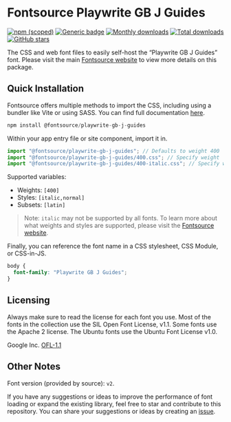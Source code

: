 # Fontsource Playwrite GB J Guides

[![npm (scoped)](https://img.shields.io/npm/v/@fontsource/playwrite-gb-j-guides?color=brightgreen)](https://www.npmjs.com/package/@fontsource/playwrite-gb-j-guides) [![Generic badge](https://img.shields.io/badge/fontsource-passing-brightgreen)](https://github.com/fontsource/fontsource) [![Monthly downloads](https://badgen.net/npm/dm/@fontsource/playwrite-gb-j-guides)](https://github.com/fontsource/fontsource) [![Total downloads](https://badgen.net/npm/dt/@fontsource/playwrite-gb-j-guides)](https://github.com/fontsource/fontsource) [![GitHub stars](https://img.shields.io/github/stars/fontsource/fontsource.svg?style=social&label=Star)](https://github.com/fontsource/fontsource/stargazers)

The CSS and web font files to easily self-host the “Playwrite GB J Guides” font. Please visit the main [Fontsource website](https://fontsource.org/fonts/playwrite-gb-j-guides) to view more details on this package.

## Quick Installation

Fontsource offers multiple methods to import the CSS, including using a bundler like Vite or using SASS. You can find full documentation [here](https://fontsource.org/docs/getting-started/introduction).

```javascript
npm install @fontsource/playwrite-gb-j-guides
```

Within your app entry file or site component, import it in.

```javascript
import "@fontsource/playwrite-gb-j-guides"; // Defaults to weight 400
import "@fontsource/playwrite-gb-j-guides/400.css"; // Specify weight
import "@fontsource/playwrite-gb-j-guides/400-italic.css"; // Specify weight and style
```

Supported variables:
- Weights: `[400]`
- Styles: `[italic,normal]`
- Subsets: `[latin]`

> Note: `italic` may not be supported by all fonts. To learn more about what weights and styles are supported, please visit the [Fontsource website](https://fontsource.org/fonts/playwrite-gb-j-guides).

Finally, you can reference the font name in a CSS stylesheet, CSS Module, or CSS-in-JS.

```css
body {
  font-family: "Playwrite GB J Guides";
}
```

## Licensing
Always make sure to read the license for each font you use. Most of the fonts in the collection use the SIL Open Font License, v1.1. Some fonts use the Apache 2 license. The Ubuntu fonts use the Ubuntu Font License v1.0.

Google Inc.
[OFL-1.1](http://scripts.sil.org/OFL)

## Other Notes
Font version (provided by source): `v2`.

If you have any suggestions or ideas to improve the performance of font loading or expand the existing library, feel free to star and contribute to this repository. You can share your suggestions or ideas by creating an [issue](https://github.com/fontsource/fontsource/issues).